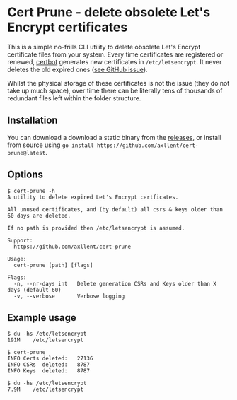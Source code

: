 # Cert Prune - delete obsolete Let's Encrypt certificates

This is a simple no-frills CLI utility to delete obsolete Let's Encrypt certificate files from your system. Every time certificates are registered or renewed, [certbot](https://certbot.eff.org/) generates new certificates in `/etc/letsencrypt`. It never deletes the old expired ones ([see GitHub issue](https://github.com/certbot/certbot/issues/4635)).

Whilst the physical storage of these certificates is not the issue (they do not take up much space), over time there can be literally tens of thousands of redundant files left within the folder structure.


## Installation

You can download a download a static binary from the [releases](https://github.com/axllent/cert-prune/releases/latest), or install from source using `go install https://github.com/axllent/cert-prune@latest`.



## Options

```shell
$ cert-prune -h
A utility to delete expired Let's Encrypt certficates.

All unused certificates, and (by default) all csrs & keys older than 60 days are deleted.

If no path is provided then /etc/letsencrypt is assumed.

Support:
  https://github.com/axllent/cert-prune

Usage:
  cert-prune [path] [flags]

Flags:
  -n, --nr-days int   Delete generation CSRs and Keys older than X days (default 60)
  -v, --verbose       Verbose logging
```


## Example usage

```shell
$ du -hs /etc/letsencrypt
191M	/etc/letsencrypt

$ cert-prune 
INFO Certs deleted:   27136                       
INFO CSRs  deleted:   8787                        
INFO Keys  deleted:   8787 

$ du -hs /etc/letsencrypt
7.9M	/etc/letsencrypt
```
